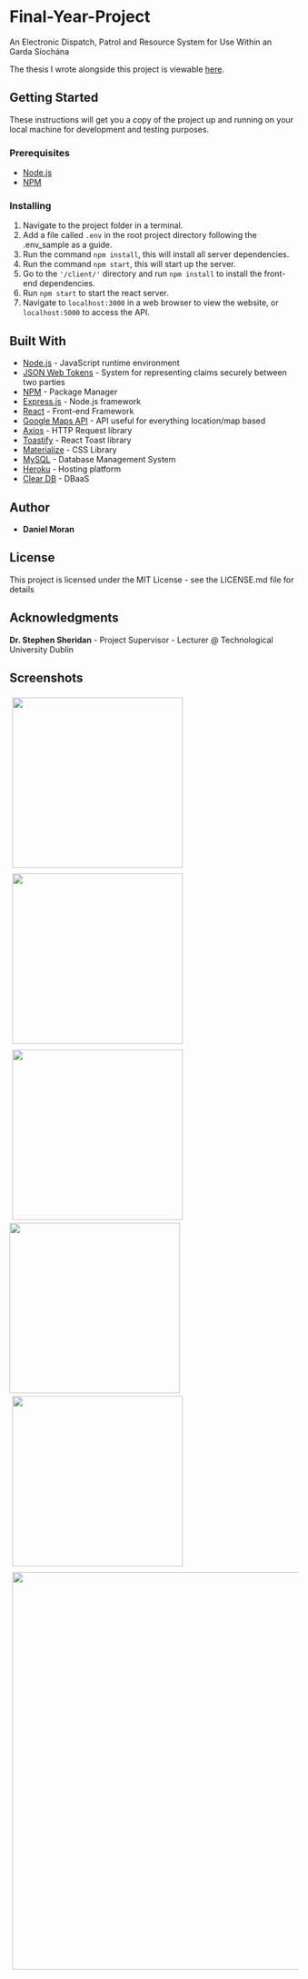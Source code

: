 # Final-Year-Project
An Electronic Dispatch, Patrol and Resource System for Use Within an Garda Síochána

The thesis I wrote alongside this project is viewable [here](https://drive.google.com/file/d/1IDuP76MezxoUATNrAi-h9LBCZ5PUUah2/view?usp=sharing).

## Getting Started

These instructions will get you a copy of the project up and running on your local machine for development and testing purposes.

### Prerequisites

- [Node.js](https://nodejs.org/en/)
- [NPM](https://www.npmjs.com/)

### Installing

1. Navigate to the project folder in a terminal.
2. Add a file called ```.env``` in the root project directory following the .env_sample as a guide.
3. Run the command ```npm install```, this will install all server dependencies.
4. Run the command ```npm start```, this will start up the server.
5. Go to the ```'/client/'``` directory and run ```npm install``` to install the front-end dependencies.
6. Run ```npm start``` to start the react server.
7. Navigate to ```localhost:3000``` in a web browser to view the website, or ```localhost:5000``` to access the API.


## Built With

* [Node.js](https://nodejs.org/en/) - JavaScript runtime environment
* [JSON Web Tokens](https://jwt.io/) - System for representing claims securely between two parties
* [NPM](https://www.npmjs.com/) - Package Manager
* [Express.js](https://expressjs.com/) - Node.js framework
* [React](https://reactjs.org) - Front-end Framework
* [Google Maps API](https://developers.google.com/maps/documentation) - API useful for everything location/map based
* [Axios](https://github.com/axios/axios) - HTTP Request library
* [Toastify](https://github.com/fkhadra/react-toastify) - React Toast library
* [Materialize](https://materializecss.com/) - CSS Library
* [MySQL](https://www.mysql.com/) - Database Management System
* [Heroku](https://www.heroku.com/) - Hosting platform
* [Clear DB](https://www.cleardb.com/) - DBaaS 


## Author

* **Daniel Moran**


## License

This project is licensed under the MIT License - see the LICENSE.md file for details

## Acknowledgments

**Dr. Stephen Sheridan** - Project Supervisor - Lecturer @ Technological University Dublin

## Screenshots

<img src="https://i.imgur.com/Qb2vwvC.png" width="300" style="padding:5px">  <img src="https://i.imgur.com/HMJbOIo.png" width="300" style="padding:5px">
<img src="https://i.imgur.com/KOfD3od.png" width="300" style="padding:5px">  <img src="https://i.imgur.com/XX7WI2W.png" width="300">
<img src="https://i.imgur.com/0nizXJF.png" width="300" style="padding:5px">
<img src="https://i.imgur.com/15XNEqy.png" width="700" style="padding:5px">


